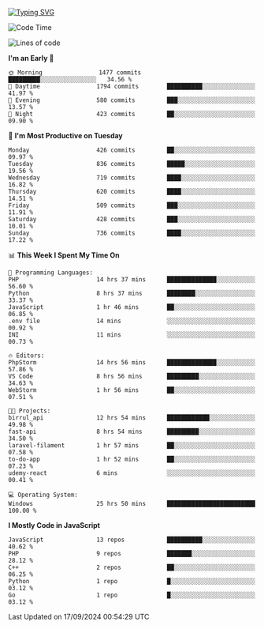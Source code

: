[![Typing SVG](https://readme-typing-svg.demolab.com?font=Fira+Code&pause=1000&color=F7F7F7&random=false&width=435&lines=Hi+%F0%9F%91%8B%2C+I'm+Rafiu+Sidqi;Junior+Backend+Developer)](https://git.io/typing-svg)
<!--START_SECTION:waka-->
![Code Time](http://img.shields.io/badge/Code%20Time-434%20hrs%2054%20mins-blue)

![Lines of code](https://img.shields.io/badge/From%20Hello%20World%20I%27ve%20Written-1.9%20million%20lines%20of%20code-blue)

**I'm an Early 🐤** 

```text
🌞 Morning                1477 commits        █████████░░░░░░░░░░░░░░░░   34.56 % 
🌆 Daytime                1794 commits        ██████████░░░░░░░░░░░░░░░   41.97 % 
🌃 Evening                580 commits         ███░░░░░░░░░░░░░░░░░░░░░░   13.57 % 
🌙 Night                  423 commits         ██░░░░░░░░░░░░░░░░░░░░░░░   09.90 % 
```
📅 **I'm Most Productive on Tuesday** 

```text
Monday                   426 commits         ██░░░░░░░░░░░░░░░░░░░░░░░   09.97 % 
Tuesday                  836 commits         █████░░░░░░░░░░░░░░░░░░░░   19.56 % 
Wednesday                719 commits         ████░░░░░░░░░░░░░░░░░░░░░   16.82 % 
Thursday                 620 commits         ████░░░░░░░░░░░░░░░░░░░░░   14.51 % 
Friday                   509 commits         ███░░░░░░░░░░░░░░░░░░░░░░   11.91 % 
Saturday                 428 commits         ███░░░░░░░░░░░░░░░░░░░░░░   10.01 % 
Sunday                   736 commits         ████░░░░░░░░░░░░░░░░░░░░░   17.22 % 
```


📊 **This Week I Spent My Time On** 

```text
💬 Programming Languages: 
PHP                      14 hrs 37 mins      ██████████████░░░░░░░░░░░   56.60 % 
Python                   8 hrs 37 mins       ████████░░░░░░░░░░░░░░░░░   33.37 % 
JavaScript               1 hr 46 mins        ██░░░░░░░░░░░░░░░░░░░░░░░   06.85 % 
.env file                14 mins             ░░░░░░░░░░░░░░░░░░░░░░░░░   00.92 % 
INI                      11 mins             ░░░░░░░░░░░░░░░░░░░░░░░░░   00.73 % 

🔥 Editors: 
PhpStorm                 14 hrs 56 mins      ██████████████░░░░░░░░░░░   57.86 % 
VS Code                  8 hrs 56 mins       █████████░░░░░░░░░░░░░░░░   34.63 % 
WebStorm                 1 hr 56 mins        ██░░░░░░░░░░░░░░░░░░░░░░░   07.51 % 

🐱‍💻 Projects: 
birrul_api               12 hrs 54 mins      ████████████░░░░░░░░░░░░░   49.98 % 
fast-api                 8 hrs 54 mins       █████████░░░░░░░░░░░░░░░░   34.50 % 
laravel-filament         1 hr 57 mins        ██░░░░░░░░░░░░░░░░░░░░░░░   07.58 % 
to-do-app                1 hr 52 mins        ██░░░░░░░░░░░░░░░░░░░░░░░   07.23 % 
udemy-react              6 mins              ░░░░░░░░░░░░░░░░░░░░░░░░░   00.41 % 

💻 Operating System: 
Windows                  25 hrs 50 mins      █████████████████████████   100.00 % 
```

**I Mostly Code in JavaScript** 

```text
JavaScript               13 repos            ██████████░░░░░░░░░░░░░░░   40.62 % 
PHP                      9 repos             ███████░░░░░░░░░░░░░░░░░░   28.12 % 
C++                      2 repos             ██░░░░░░░░░░░░░░░░░░░░░░░   06.25 % 
Python                   1 repo              █░░░░░░░░░░░░░░░░░░░░░░░░   03.12 % 
Go                       1 repo              █░░░░░░░░░░░░░░░░░░░░░░░░   03.12 % 
```




 Last Updated on 17/09/2024 00:54:29 UTC
<!--END_SECTION:waka-->
